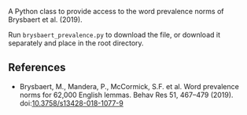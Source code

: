 A Python class to provide access to the word prevalence norms of Brysbaert et al. (2019).

Run `brysbaert_prevalence.py` to download the file, or download it separately and place in the root directory.

## References

- Brysbaert, M., Mandera, P., McCormick, S.F. et al. Word prevalence norms for 62,000 English lemmas. Behav Res 51, 467–479 (2019). doi:[10.3758/s13428-018-1077-9](https://doi.org/10.3758/s13428-018-1077-9)
